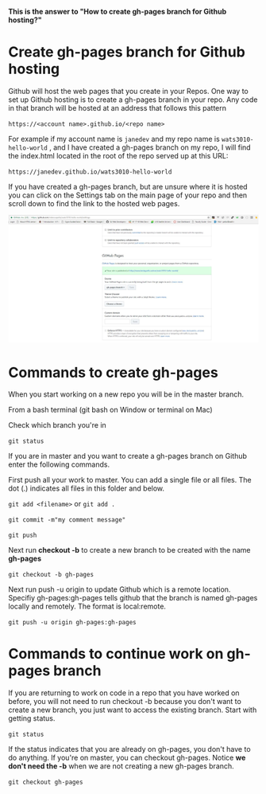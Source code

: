 **This is the answer to "How to create gh-pages branch for Github hosting?"**

# Create gh-pages branch for Github hosting

Github will host the web pages that you create in your Repos.  One way to set up Github hosting is to create a gh-pages branch in your repo.  Any code in that branch will be hosted at an address that follows this pattern

`https://<account name>.github.io/<repo name>`

For example if my account name is `janedev` and my repo name is `wats3010-hello-world` , and I have created a gh-pages branch on my repo, I will find the index.html located in the root of the repo served up at this URL:

`https://janedev.github.io/wats3010-hello-world`

If you have created a gh-pages branch, but are unsure where it is hosted you can click on the Settings tab on the main page of your repo and then scroll down to find the link to the hosted web pages.

![](/assets/gh-pages-settings.JPG)

# Commands to create gh-pages

When you start working on a new repo you will be in the master branch.

From a bash terminal \(git bash on Window or terminal on Mac\)

Check which branch you're in

`git status`

If you are in master and you want to create a gh-pages branch on Github enter the following commands.

First push all your work to master.  You can add a single file or all files. The dot \(.\) indicates all files in this folder and below.

`git add <filename>` or `git add .`

`git commit -m"my comment message"`

`git push`

Next run **checkout -b** to create a new branch to be created with the name **gh-pages**

`git checkout -b gh-pages`

Next run push -u origin to update Github which is a remote location.  Specifiy gh-pages:gh-pages tells github that the branch is named gh-pages locally and remotely.  The format is local:remote.

`git push -u origin gh-pages:gh-pages`

# Commands to continue work on gh-pages branch

If you are returning to work on code in a repo that you have worked on before, you will not need to run checkout -b because you don't want to create a new branch, you just want to access the existing branch.  Start with getting status.

`git status`

If the status indicates that you are already on gh-pages, you don't have to do anything.  If you're on master, you can checkout gh-pages. Notice **we don't need the -b** when we are not creating a new gh-pages branch.

`git checkout gh-pages`

